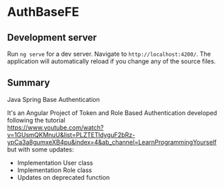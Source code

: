 # AuthBaseFE

## Development server

Run `ng serve` for a dev server. Navigate to `http://localhost:4200/`. The application will automatically reload if you change any of the source files.

## Summary
Java Spring Base Authentication

It's an Angular Project of Token and Role Based Authentication developed following the tutorial <br>
<url>https://www.youtube.com/watch?v=1GUsmQKMnuU&list=PLZTETldyguF2bRz-ypCa3a8gumxeXB4pu&index=4&ab_channel=LearnProgrammingYourself</url>
but with some updates:
<ul>
  <li>Implementation User class</li>
  <li>Implementation Role class</li>
  <li>Updates on deprecated function</li>
</ul>
